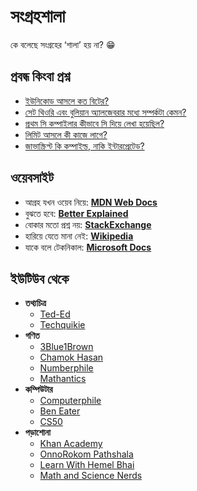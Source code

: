 # সংগ্রহশালা

কে বলেছে সংগ্রহের ‘শালা’ হয় না? 😁

## প্রবন্ধ কিংবা প্রশ্ন

- [ইউনিকোড আসলে কত বিটের?](https://www.joelonsoftware.com/2003/10/08/the-absolute-minimum-every-software-developer-absolutely-positively-must-know-about-unicode-and-character-sets-no-excuses/)
- [সেট থিওরি এবং বুলিয়ান অ্যালজেবরার মধ্যে সম্পর্কটা কেমন?](https://www.microsoftpressstore.com/content/images/9780137909100/samplepages/9780137909100_Sample.pdf)
- [প্রথম সি কম্পাইলার কীভাবে সি দিয়ে লেখা হয়েছিল?](https://stackoverflow.com/questions/18125490/how-was-the-first-c-compiler-written)
- [লিমিট আসলে কী কাজে লাগে?](https://betterexplained.com/articles/an-intuitive-introduction-to-limits/)
- [জাভাস্ক্রিপ্ট কি কম্পাইল্ড, নাকি ইন্টারপ্রেটেড?](https://hacks.mozilla.org/2017/02/a-crash-course-in-just-in-time-jit-compilers/)

## ওয়েবসাইট

- আগ্রহ যখন ওয়েব নিয়ে: **[MDN Web Docs](https://developers.mozilla.org)**
- বুঝতে হবে: **[Better Explained](https://betterexplained.com)**
- বোকার মতো প্রশ্ন নয়: **[StackExchange](https://stackexchange.com/)**
- হারিয়ে যেতে মানা নেই: **[Wikipedia](https://wikipedia.org)**
- যাকে বলে টেকনিকাল: **[Microsoft Docs](https://learn.microsoft.com/en-us/docs/)**

## ইউটিউব থেকে

- **তথ্যচিত্র**
  - [Ted-Ed](https://youtube.com/@TEDEd)
  - [Techquikie](https://youtube.com/@techquickie)
- **গণিত**
  - [3Blue1Brown](https://youtube.com/@3blue1brown)
  - [Chamok Hasan](https://youtube.com/@ChamokHasan)
  - [Numberphile](https://youtube.com/@numberphile)
  - [Mathantics](https://youtube.com/@mathantics)
- **কম্পিউটার**
  - [Computerphile](https://youtube.com/@Computerphile)
  - [Ben Eater](https://youtube.com/@BenEater)
  - [CS50](https://youtube.com/@cs50)
- **পড়াশোনা**
  - [Khan Academy](https://youtube.com/@khanacademy)
  - [OnnoRokom Pathshala](https://youtube.com/@OnnorokomPathshala)
  - [Learn With Hemel Bhai](https://youtube.com/@Hemel_Bhai)
  - [Math and Science Nerds](https://youtube.com/@MathScienceNerds)
